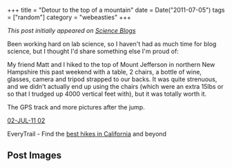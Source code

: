 +++
title = "Detour to the top of a mountain"
date = Date("2011-07-05")
tags = ["random"]
category = "webeasties"
+++

_This post initially appeared on [Science Blogs](http://scienceblogs.com/webeasties)_

Been working hard on lab science, so I haven't had as much time for blog science, but I thought I'd share something else I'm proud of:

My friend Matt and I hiked to the top of Mount Jefferson in northern New Hampshire this past weekend with a table, 2 chairs, a bottle of wine, glasses, camera and tripod strapped to our backs. It was quite strenuous, and we didn't actually end up using the chairs (which were an extra 15lbs or so that I trudged up 4000 vertical feet with), but it was totally worth it.

The GPS track and more pictures after the jump.

[02-JUL-11 02](http://www.everytrail.com/view_trip.php?trip_id=1173539)

EveryTrail - Find the [best hikes in California](http://www.everytrail.com/best/hiking-california) and beyond

      
  

 ## Post Images


